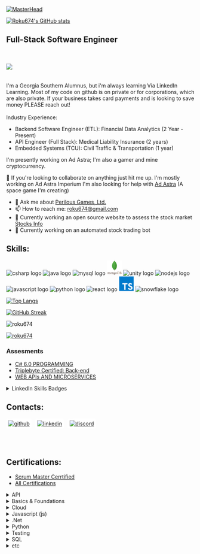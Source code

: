[![MasterHead](https://c.tenor.com/BxuhqfpyRFwAAAAC/loading-system.gif)](https://alexanderfields.me)

[![Roku674's GitHub stats](https://github-readme-stats-sigma-five.vercel.app/api?username=roku674&count_private=true&include_all_commits=true&show_icons=true&theme=react)](https://github.com/roku674)

<h2>Full-Stack Software Engineer</h2>
<br></br>
<img src="https://cdn.georgiasouthern.edu/logos/eGSlogo.png"/>
<br></br>
<p>
   I'm a Georgia Southern Alumnus, but i'm always learning Via LinkedIn Learning. Most of my code on github is on private or for corporations, which are also private. If your business takes card payments and is looking to save money PLEASE reach out!
   <br></br>
   Industry Experience:
   <ul>
      <li>Backend Software Engineer (ETL): Financial Data Analytics (2 Year - Present)</li>
      <li>API Engineer (Full Stack): Medical Liability Insurance (2 years)</li>
      <li>Embedded Systems (TCU): Civil Traffic & Transportation (1 year)</li>
   </ul>
</p>
<p>
   I'm presently working on Ad Astra; I'm also a gamer and mine cryptocurrency. 
</p>
<p>
   👯 If you're looking to collaborate on anything just hit me up. I'm mostly working on Ad Astra Imperium I'm also looking for help with 
   <a href ="https://www.perilousgames.com"> Ad Astra</a> (A space game I'm creating)
</p>
<ul>
   <!--<li> 💬 Checkout <a href="https://www.scrapedaddy.org">Scrape Daddy</a></li> -->
   <li> 💬 Ask me about <a href="https://www.perilousgames.com">Perilous Games, Ltd. </a></li>
   <li> 📫 How to reach me: <a href="mailto: roku674@gmail.com">roku674@gmail.com </a></li>
   <li> 💬 Currently working an open source website to assess the stock market <a href="https://www.stocksinfo.net">Stocks Info</a></li>
   <li> 💬 Currently working on an automated stock trading bot</li>
</ul>
<h2>Skills:</h2>
<div align="left">  
   <img src="https://cdn.jsdelivr.net/gh/devicons/devicon/icons/csharp/csharp-original.svg" height="30" width="42" alt="csharp logo"/>
   <img src="https://cdn.jsdelivr.net/gh/devicons/devicon/icons/java/java-original.svg" height="30" width="42" alt="java logo"/>
   <img src="https://cdn.jsdelivr.net/gh/devicons/devicon/icons/mysql/mysql-original.svg" height="30" width="42" alt="mysql logo"/>
   <img src="https://raw.githubusercontent.com/devicons/devicon/master/icons/mongodb/mongodb-original-wordmark.svg" alt="mongodb" width="40" height="40"/>
   <img src="https://cdn.jsdelivr.net/gh/devicons/devicon/icons/unity/unity-original.svg" height="40" width="52" alt="unity logo"/>
   <img src="https://cdn.jsdelivr.net/gh/devicons/devicon/icons/nodejs/nodejs-original.svg" height="40" width="52" alt="nodejs logo"/>
   <img src="https://cdn.jsdelivr.net/gh/devicons/devicon/icons/javascript/javascript-original.svg" height="40" width="52" alt="javascript logo"/>
   <img src="https://cdn.jsdelivr.net/gh/devicons/devicon/icons/python/python-original.svg" height="30" width="42" alt="python logo"/>
   <img src="https://cdn.jsdelivr.net/gh/devicons/devicon/icons/react/react-original.svg" height="40" width="52" alt="react logo"/>
   <img src="https://raw.githubusercontent.com/devicons/devicon/master/icons/typescript/typescript-original.svg" alt="typescript logo" width="40" height="40"/>
   <img src="https://upload.wikimedia.org/wikipedia/commons/f/ff/Snowflake_Logo.svg" alt="snowflake logo" width="160" height="40"/>
</div>
<p>

[![Top Langs](https://github-readme-stats.vercel.app/api/top-langs/?username=roku674&langs_count=8&hide=fortran,assembly,rich,maxscript,html,css&theme=react&layout=compact)](https://github.com/roku674/github-readme-stats)
<br />
<p><a href="https://git.io/streak-stats"><img src="https://github-readme-streak-stats.herokuapp.com?user=roku674&theme=github-dark-dimmed" alt="GitHub Streak" /></a></p>
<p align="left"> <img src="https://komarev.com/ghpvc/?username=roku674&label=Profile%20views&color=0e75b6&style=flat" alt="roku674" /> </p>
<p align="left"> <a href="https://github.com/ryo-ma/github-profile-trophy"><img src="https://github-profile-trophy.vercel.app/?username=roku674" alt="roku674" /></a> </p>
</p>

<h3>Assesments</h3>
  <ul>
   <li>
     <a href="https://drive.google.com/file/d/1VoRIQgu5OLkF0qWUSw2XpIICUzCdBDPG/view?usp=sharing">C# 6.0 PROGRAMMING</a>
   </li>
   <li>
     <a href="https://triplebyte.com/tb/alexander-fields-sf0votk/certificate">Triplebyte Certified: Back-end</a>
   </li>
   <li>
     <a href="https://drive.google.com/file/d/1K4j_tauEGzrduFLTiem16ySyoHal9Qhv/view?usp=sharing">WEB APIs AND MICROSERVICES</a>
   </li>
  </ul>

<details>
  <summary>LinkedIn Skills Badges</summary>
   <a href="https://www.linkedin.com/in/alexander-a-fields/details/skills/">LinkedIn skills link</a>
    <ul>     
      <li>C#</li>
      <li>.NET</li>
      <li>REST APIs</li>
      <li>Java</li>
      <li>Spring Framework</li>
      <li>Unity3D</li>
      <li>Object-Oriented Programming (OOP)</li>
      <li>MYSQL</li>
      <li>Git</li>
      <li>Agile Methodologies</li>
      <li>Amazon Web Services (AWS)</li>
      <li>Google Cloud Platform (GCP)</li>
      <li>JavaScript</li>
      <li>HTML</li>
      <li>Node.js</li>
      <li>React.js</li>
      <li>Python</li>
    </ul>
</details>

<h2>Contacts:</h2>

<div style="display: flex; align-items: center;">
  <a href="https://github.com/roku674" style="background-color: white; border-radius: 5px; padding: 5px; margin-right: 10px;">
    <img src="https://cdn.jsdelivr.net/npm/simple-icons@3.0.1/icons/github.svg" alt="github" height="40">
  </a>
  <a href="https://www.linkedin.com/in/alexander-a-fields/" style="background-color: white; border-radius: 5px; padding: 5px; margin-right: 10px;">
    <img src="https://cdn.jsdelivr.net/npm/simple-icons@3.0.1/icons/linkedin.svg" alt="linkedin" height="40">
  </a>
  <a href="https://discord.com/users/animaldander" style="background-color: white; border-radius: 5px; padding: 5px; margin-right: 10px;">
    <img src="https://cdn.jsdelivr.net/npm/simple-icons@3.0.1/icons/discord.svg" alt="discord" height="40">
  </a>
</div>

<br></br>
<h2>Certifications:</h2>
<ul>
   <li>
      <a href="https://bcert.me/bc/html/show-badge.html?b=uidevczt">Scrum Master Cerrtified
      </a>
   </li>
    <li>
      <a href="https://drive.google.com/drive/folders/1bhHUa6VtaJY_iB_qCT3QM8G_A9AxCDWt?usp=sharing">All Certifications
      </a>
   </li>
</ul>
<!-- <details> -->
   <!-- <summary>See more</summary> -->
   <details>
      <summary>API</summary>
      <ul>
         <li>
            <a href="https://www.linkedin.com/learning/certificates/a34d2795ed15d0bcdd407d7f64ae95d0234d37ff5a4b971e191978481f5ac12c">Learn API Documentation with JSON and XML
            </a>
         </li>
         <li>
            <a href="https://www.linkedin.com/learning/api-test-automation-with-soapui">API Test Automation with SoapUI
            </a>
         </li>
         <li>
            <a href="https://www.linkedin.com/learning/api-testing-foundations">API Testing Foundations
            </a>
         </li>
         <li>
            <a href="https://www.linkedin.com/learning/api-testing-and-validation">API Testing and Validation
            </a>
         </li>
         <li>
            <a href="https://www.linkedin.com/learning/learning-rest-apis">Learning REST APIs
            </a>
         </li>
         <li>
            <a href="https://www.linkedin.com/learning/programming-foundations-apis-and-web-services">Programming Foundations: APIs and Web Services
            </a>
         </li>
         <li>
            <a href="https://www.linkedin.com/learning/designing-restful-apis">Designing RESTful APIs
            </a>
         </li>
      </ul>
   </details>
   <details>
      <summary>Basics & Foundations</summary>
      <ul>
         <li>
            <a href="https://www.linkedin.com/learning/visual-basic-essential-training-2?original_referer=https%3A%2F%2Fwww.linkedin.com%2Fin%2Falexander-fields-aa57a997%3Ftrk%3Dpeople-guest_people_search-card">Visual Basic Essential Training
            </a>
         </li>
         <li>
            <a href="https://www.linkedin.com/learning/http-essential-training">HTTP Essential Training
            </a>
         </li>
         <li>
            <a href="https://www.linkedin.com/learning/introducing-postman">Introducing Postman
            </a>
         </li>
         <li>
            <a href="https://www.linkedin.com/learning/introduction-to-test-classes-in-salesforce">Introduction to Test Classes in Salesforce
            </a>
         </li>
         <li>
            <a href="https://www.linkedin.com/learning/learning-rest-apis">Learning REST APIs
            </a>
         </li>
         <li>
            <a href="https://www.linkedin.com/learning/learning-salesforce-com-development">Learning Salesforce.com Development
            </a>
         </li>
         <li>
            <a href="https://www.linkedin.com/learning/postman-essential-training">Postman Essential Training 
            </a>
         </li>
         <li>
            <a href="https://www.linkedin.com/learning/programming-foundations-apis-and-web-services">Programming Foundations: APIs and Web Services
            </a>
         </li>
         <li>
            <a href="https://www.linkedin.com/learning/programming-foundations-design-patterns-2?original_referer=https%3A%2F%2Fwww.linkedin.com%2Fin%2Falexander-fields-aa57a997%3Ftrk%3Dpeople-guest_people_search-card">Programming Foundations: Design Patterns
            </a>
         </li>
         <li>
            <a href="https://www.linkedin.com/learning/programming-foundations-secure-coding">Programming Foundations: Secure Coding
            </a>
         </li>
      </ul>
   </details>
   <details>
      <summary>
         Cloud
      </summary>
      <ul>
         <li>
            <a href="https://www.linkedin.com/learning/certificates/d98d90539667b9a67840efdcda2549f4880b2865fa212c6704e2eba876a3e4f4?original_referer=https%3A%2F%2Fwww.linkedin.com%2Fin%2Falexander-fields-aa57a997%3Ftrk%3Dpeople-guest_people_search-card">Google Cloud and Storage Foundations
            </a>
         </li>
         <li>
            <a href="https://www.linkedin.com/learning/certificates/cde2f1ecfee46fb5f825cab83d97a1c35d5d7e6e468d5131cdd2325ba348ced4">Learning Cloud Computing: Cloud Storage
            </a>
         </li>
         <li>
            <a href="https://www.linkedin.com/learning/certificates/d008e40fa49d54542b8a319ae94084dbc4a078b0e92a65cabc86dd86aafed159">Learning Cloud Computing: Core Conecepts
            </a>
         </li>
         <li>
            <a href="https://www.linkedin.com/learning/certificates/29f3dfcad5236e70be5f222c8f902ad3fe7cd507243e57b79d453c091ffa0613?original_referer=https%3A%2F%2Fwww.linkedin.com%2Fin%2Falexander-fields-aa57a997%3Ftrk%3Dpeople-guest_people_search-card">Angular: Building on Azure Microservices
            </a>
         </li>
         <li>
            <a href="https://www.linkedin.com/learning/aws-certified-solutions-architect-associate-saa-c02-cert-prep-1-cloud-services-overview">AWS Certified Solutions Architect - Associate (SAA-C02) Cert Prep: 1 Cloud Services Overview
            </a>
         </li>
      </ul>
   </details>
   <details>
      <summary>Javascript (js) </summary>
      <ul>
         <li>
            <a href="https://www.linkedin.com/learning/certificates/8e9ed2b075652380aa735f86ec301795521d6635d92c88b71d0c3c36ff0643b3">Advanced Node.js
            </a>
         </li>
         <li>
            <a href="https://www.linkedin.com/learning/node-js-essential-training-2019">Node.js Essential Training (2019)
            </a>
         </li>
         <li>
            <a href="https://www.linkedin.com/learning/node-js-testing-and-code-quality-14003857">Node.js: Testing and Code Quality
            </a>
         </li>
         <li>
            <a href="https://www.linkedin.com/learning/node-js-for-c-sharp-developers">Node.js for C# Developers
            </a>
         </li>
      </ul>
   </details>
   <details>
      <summary>.Net</summary>
      <ul>
         <li>
            <a href="https://www.linkedin.com/learning/visual-basic-essential-training-2?original_referer=https%3A%2F%2Fwww.linkedin.com%2Fin%2Falexander-fields-aa57a997%3Ftrk%3Dpeople-guest_people_search-card">Visual Basic Essential Training
            </a>
         </li>
         <li>
            <a href="https://www.linkedin.com/learning/learning-asp-dot-net-core-mvc">Learning ASP.NET Core MVC
            </a>
         </li>
         <li>
            <a href="https://www.linkedin.com/learning/learning-asp-dot-net-2">Learning ASP.NET
            </a>
         </li>
         <li>
            <a href="https://www.linkedin.com/learning/deploying-asp-dot-net-applications">Deploying ASP.NET Applications
            </a>
         </li>
      </ul>
   </details>
   <details>
      <summary>Python</summary>
      <ul>
         <li>
            <a href="https://www.linkedin.com/learning/certificates/26194ce11d5411effd4fed14b9e0a59911d1301c3900ecc263707566e5b75bec?original_referer=https%3A%2F%2Fwww.linkedin.com%2Fin%2Falexander-fields-aa57a997%3Ftrk%3Dpeople-guest_people_search-card">Using Python for Automation
            </a>
         </li>
      </ul>
   </details>
   <details>
      <summary>Testing</summary>
      <ul>
         </li> 
         <li>
            <a href="https://www.linkedin.com/learning/node-js-testing-and-code-quality-14003857">Node.js: Testing and Code Quality
            </a>
         </li>
         <li>
            <a href="https://www.linkedin.com/learning/api-test-automation-with-soapui">API Test Automation with SoapUI
            </a>
         </li>
         <li>
            <a href="https://www.linkedin.com/learning/api-testing-foundations">API Testing Foundations
            </a>
         </li>
         <li>
            <a href="https://www.linkedin.com/learning/api-testing-and-validation">API Testing and Validation
            </a>
         </li>
      </ul>
   </details>
   <details>
      <summary>SQL</summary>
      <ul>
         <li>
            <a href="https://www.linkedin.com/learning/advanced-sql-for-application-development">Advanced SQL for Application Development
            </a>
         </li>
         <li>
            <a href="https://www.linkedin.com/learning/advanced-sql-for-query-tuning-and-performance-optimization">Advanced SQL for Query Tuning and Performance Optimization
            </a>
         </li>
      </ul>
   </details>
   <details>
      <summary>etc</summary>
      <ul>
         <li>
            <a href="https://www.linkedin.com/learning/certificates/2b03f2004a90a6081dd424a4eae85c78fef66ab51fc6096b6d4be27aa9fc2d67">JSON Essential Training
            </a>
         </li>
         <li>
            <a href="https://triplebyte.com/tb/alexander-fields-sf0votk/certificate">Triplebyte Certified: Back-end
            </a>
         </li>
         <li>
            <a href="https://www.linkedin.com/learning/agile-software-development-kanban-for-developers">Agile Software Development: Kanban for Developers
            </a>
         </li>
      </ul>
   </details>
<!-- </details> -->
